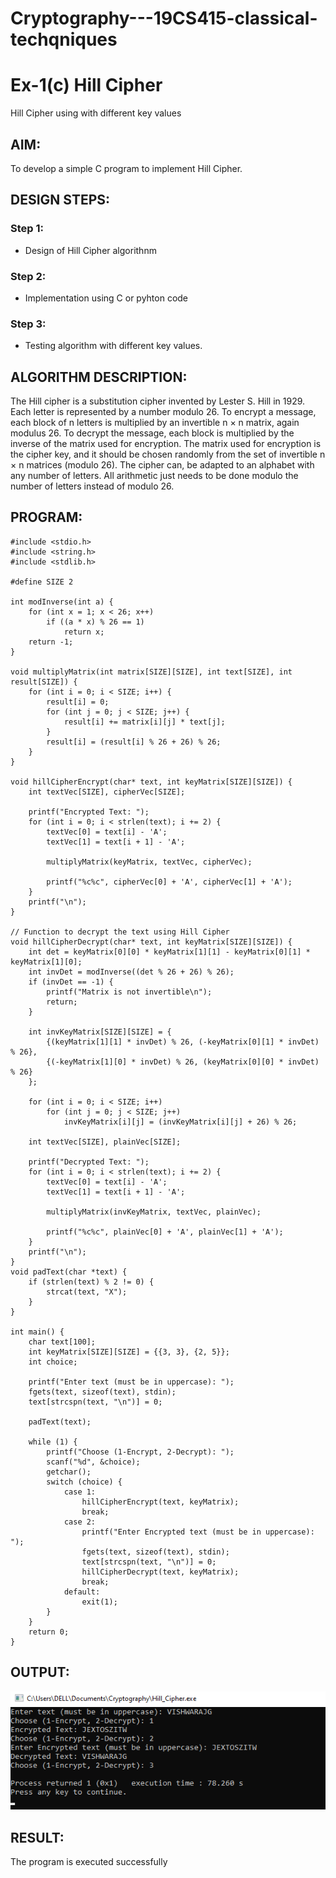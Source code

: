 # Cryptography---19CS415-classical-techqniques
# Ex-1(c) Hill Cipher
Hill Cipher using with different key values

## AIM:

To develop a simple C program to implement Hill Cipher.

## DESIGN STEPS:

### Step 1:

* Design of Hill Cipher algorithnm 

### Step 2:

* Implementation using C or pyhton code

### Step 3:

* Testing algorithm with different key values. 
## ALGORITHM DESCRIPTION:
The Hill cipher is a substitution cipher invented by Lester S. Hill in 1929. Each letter is represented by a number modulo 26. To encrypt a message, each block of n letters is multiplied by an invertible n × n matrix, again modulus 26.
To decrypt the message, each block is multiplied by the inverse of the matrix used for encryption. The matrix used for encryption is the cipher key, and it should be chosen randomly from the set of invertible n × n matrices (modulo 26).
The cipher can, be adapted to an alphabet with any number of letters. All arithmetic just needs to be done modulo the number of letters instead of modulo 26.


## PROGRAM:
```
#include <stdio.h>
#include <string.h>
#include <stdlib.h>

#define SIZE 2

int modInverse(int a) {
    for (int x = 1; x < 26; x++)
        if ((a * x) % 26 == 1)
            return x;
    return -1;
}

void multiplyMatrix(int matrix[SIZE][SIZE], int text[SIZE], int result[SIZE]) {
    for (int i = 0; i < SIZE; i++) {
        result[i] = 0;
        for (int j = 0; j < SIZE; j++) {
            result[i] += matrix[i][j] * text[j];
        }
        result[i] = (result[i] % 26 + 26) % 26; 
    }
}

void hillCipherEncrypt(char* text, int keyMatrix[SIZE][SIZE]) {
    int textVec[SIZE], cipherVec[SIZE];

    printf("Encrypted Text: ");
    for (int i = 0; i < strlen(text); i += 2) {
        textVec[0] = text[i] - 'A';
        textVec[1] = text[i + 1] - 'A';

        multiplyMatrix(keyMatrix, textVec, cipherVec);

        printf("%c%c", cipherVec[0] + 'A', cipherVec[1] + 'A');
    }
    printf("\n");
}

// Function to decrypt the text using Hill Cipher
void hillCipherDecrypt(char* text, int keyMatrix[SIZE][SIZE]) {
    int det = keyMatrix[0][0] * keyMatrix[1][1] - keyMatrix[0][1] * keyMatrix[1][0];
    int invDet = modInverse((det % 26 + 26) % 26);
    if (invDet == -1) {
        printf("Matrix is not invertible\n");
        return;
    }

    int invKeyMatrix[SIZE][SIZE] = {
        {(keyMatrix[1][1] * invDet) % 26, (-keyMatrix[0][1] * invDet) % 26},
        {(-keyMatrix[1][0] * invDet) % 26, (keyMatrix[0][0] * invDet) % 26}
    };

    for (int i = 0; i < SIZE; i++)
        for (int j = 0; j < SIZE; j++)
            invKeyMatrix[i][j] = (invKeyMatrix[i][j] + 26) % 26;

    int textVec[SIZE], plainVec[SIZE];

    printf("Decrypted Text: ");
    for (int i = 0; i < strlen(text); i += 2) {
        textVec[0] = text[i] - 'A';
        textVec[1] = text[i + 1] - 'A';

        multiplyMatrix(invKeyMatrix, textVec, plainVec);

        printf("%c%c", plainVec[0] + 'A', plainVec[1] + 'A');
    }
    printf("\n");
}
void padText(char *text) {
    if (strlen(text) % 2 != 0) {
        strcat(text, "X");
    }
}

int main() {
    char text[100];
    int keyMatrix[SIZE][SIZE] = {{3, 3}, {2, 5}};
    int choice;

    printf("Enter text (must be in uppercase): ");
    fgets(text, sizeof(text), stdin);
    text[strcspn(text, "\n")] = 0;

    padText(text);

    while (1) {
        printf("Choose (1-Encrypt, 2-Decrypt): ");
        scanf("%d", &choice);
        getchar();
        switch (choice) {
            case 1:
                hillCipherEncrypt(text, keyMatrix);
                break;
            case 2:
                printf("Enter Encrypted text (must be in uppercase): ");
                fgets(text, sizeof(text), stdin);
                text[strcspn(text, "\n")] = 0;
                hillCipherDecrypt(text, keyMatrix);
                break;
            default:
                exit(1);
        }
    }
    return 0;
}
```
## OUTPUT:
![alt text](Ex-3.png)
## RESULT:
The program is executed successfully
